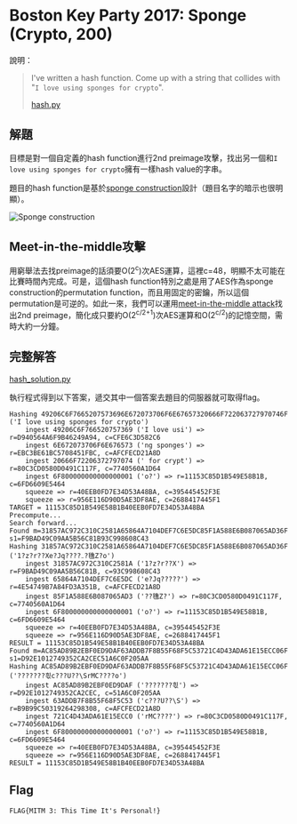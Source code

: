 # Boston Key Party 2017: Sponge (Crypto, 200)

說明：
> I've written a hash function. Come up with a string that collides with "`I love using sponges for crypto`".
>
> [hash.py](hash.py)

## 解題

目標是對一個自定義的hash function進行2nd preimage攻擊，找出另一個和`I love using sponges for crypto`擁有一樣hash value的字串。

題目的hash function是基於[sponge construction](https://en.wikipedia.org/wiki/Sponge_function)設計（題目名字的暗示也很明顯）。

![Sponge construction](https://upload.wikimedia.org/wikipedia/commons/thumb/7/70/SpongeConstruction.svg/1000px-SpongeConstruction.svg.png)

## Meet-in-the-middle攻擊

用窮舉法去找preimage的話須要O(2<sup>c</sup>)次AES運算，這裡c=48，明顯不太可能在比賽時間內完成。可是，這個hash function特別之處是用了AES作為sponge construction的permutation function，而且用固定的密鑰，所以這個permutation是可逆的。如此一來，我們可以運用[meet-in-the-middle attack](https://en.wikipedia.org/wiki/Meet-in-the-middle_attack)找出2nd preimage，簡化成只要約O(2<sup>c/2+1</sup>)次AES運算和O(2<sup>c/2</sup>)的記憶空間，需時大約一分鐘。

## 完整解答

[hash_solution.py](hash_solution.py)

執行程式得到以下答案，遞交其中一個答案去題目的伺服器就可取得flag。

```
Hashing 49206C6F7665207573696E672073706F6E67657320666F722063727970746F ('I love using sponges for crypto')
	ingest 49206C6F766520757369 ('I love usi') => r=D940564A6F9B46249A94, c=CFE6C3D582C6
	ingest 6E672073706F6E676573 ('ng sponges') => r=EBC3BE61BC5708451FBC, c=AFCFECD21A8D
	ingest 20666F72206372797074 (' for crypt') => r=80C3CD0580D0491C117F, c=7740560A1D64
	ingest 6F800000000000000001 ('o?') => r=11153C85D1B549E58B1B, c=6FD6609E5464
	squeeze => r=40EEB0FD7E34D53A48BA, c=395445452F3E
	squeeze => r=956E116D90D5AE3DF8AE, c=2688417445F1
TARGET = 11153C85D1B549E58B1B40EEB0FD7E34D53A48BA
Precompute...
Search forward...
Found m=31857AC972C310C2581A65864A7104DEF7C6E5DC85F1A588E6B087065AD36F s1=F9BAD49C09AA5B56C81B93C998608C43
Hashing 31857AC972C310C2581A65864A7104DEF7C6E5DC85F1A588E6B087065AD36F ('1?z?r??Xe?Jq????܅?氇Z?o')
	ingest 31857AC972C310C2581A ('1?z?r??X') => r=F9BAD49C09AA5B56C81B, c=93C998608C43
	ingest 65864A7104DEF7C6E5DC ('e?Jq?????') => r=4E54749B7A84FD3A351B, c=AFCFECD21A8D
	ingest 85F1A588E6B087065AD3 ('??氇Z?') => r=80C3CD0580D0491C117F, c=7740560A1D64
	ingest 6F800000000000000001 ('o?') => r=11153C85D1B549E58B1B, c=6FD6609E5464
	squeeze => r=40EEB0FD7E34D53A48BA, c=395445452F3E
	squeeze => r=956E116D90D5AE3DF8AE, c=2688417445F1
RESULT = 11153C85D1B549E58B1B40EEB0FD7E34D53A48BA
Found m=AC85AD89B2EBF0ED9DAF63ADDB7F8B55F68F5C53721C4D43ADA61E15ECC06F s1=D92E1012749352CA2CEC51A6C0F205AA
Hashing AC85AD89B2EBF0ED9DAF63ADDB7F8B55F68F5C53721C4D43ADA61E15ECC06F ('???????흯c???U??\SrMC????o')
	ingest AC85AD89B2EBF0ED9DAF ('???????흯') => r=D92E1012749352CA2CEC, c=51A6C0F205AA
	ingest 63ADDB7F8B55F68F5C53 ('c???U??\S') => r=B9B99C50319264298308, c=AFCFECD21A8D
	ingest 721C4D43ADA61E15ECC0 ('rMC????') => r=80C3CD0580D0491C117F, c=7740560A1D64
	ingest 6F800000000000000001 ('o?') => r=11153C85D1B549E58B1B, c=6FD6609E5464
	squeeze => r=40EEB0FD7E34D53A48BA, c=395445452F3E
	squeeze => r=956E116D90D5AE3DF8AE, c=2688417445F1
RESULT = 11153C85D1B549E58B1B40EEB0FD7E34D53A48BA
```

## Flag

```
FLAG{MITM 3: This Time It's Personal!}
```